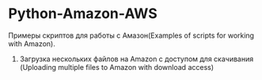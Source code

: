 # Python-Amazon-AWS
Примеры скриптов для работы с Амазон(Examples of scripts for working with Amazon).

1. Загрузка нескольких файлов на Amazon с доступом для скачивания (Uploading multiple files to Amazon with download access)
